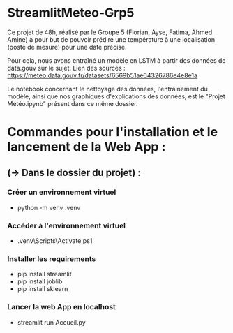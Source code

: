 # StreamlitMeteo-Grp5

Ce projet de 48h, réalisé par le Groupe 5 (Florian, Ayse, Fatima, Ahmed Amine) a pour but de pouvoir
prédire une température à une localisation (poste de mesure) pour une date précise.

Pour cela, nous avons entraîné un modèle en LSTM à partir des données de data.gouv sur le sujet.
Lien des sources : https://meteo.data.gouv.fr/datasets/6569b51ae64326786e4e8e1a

Le notebook concernant le nettoyage des données, l'entraînement du modèle, ainsi que nos graphiques d'explications
des données, est le "Projet Météo.ipynb" présent dans ce même dossier.

# Commandes pour l'installation et le lancement de la Web App : 

## (-> Dans le dossier du projet) :  

### Créer un environnement virtuel
- python -m venv .venv 

### Accéder à l'environnement virtuel
- .venv\Scripts\Activate.ps1 

### Installer les requirements
- pip install streamlit 
- pip install joblib
- pip install sklearn

### Lancer la web App en localhost
- streamlit run Accueil.py 